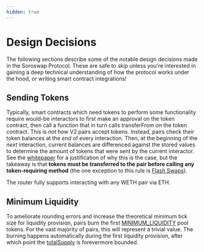 ```yaml
---
hidden: true
---
```


# Design Decisions

The following sections describe some of the notable design decisions made in the Soroswap Protocol. These are safe to skip unless you're interested in gaining a deep technical understanding of how the protocol works under the hood, or writing smart contract integrations!

## Sending Tokens

Typically, smart contracts which need tokens to perform some functionality require would-be interactors to first make an approval on the token contract, then call a function that in turn calls transferFrom on the token contract. This is _not_ how V2 pairs accept tokens. Instead, pairs check their token balances at the _end_ of every interaction. Then, at the beginning of the _next_ interaction, current balances are differenced against the stored values to determine the amount of tokens that were sent by the current interactor. See the [whitepaper](../../whitepaper.pdf) for a justification of why this is the case, but the takeaway is that **tokens must be transferred to the pair before calling any token-requiring method** (the one exception to this rule is [Flash Swaps](../../01-concepts/03-flash-swaps.md#flash-swaps)).

The router fully supports interacting with any WETH pair via ETH.

## Minimum Liquidity

To ameliorate rounding errors and increase the theoretical minimum tick size for liquidity provision, pairs burn the first [MINIMUM\_LIQUIDITY](02-design-decisions.md#minimum-liquidity) pool tokens. For the vast majority of pairs, this will represent a trivial value. The burning happens automatically during the first liquidity provision, after which point the [totalSupply](02-design-decisions.md) is forevermore bounded.
